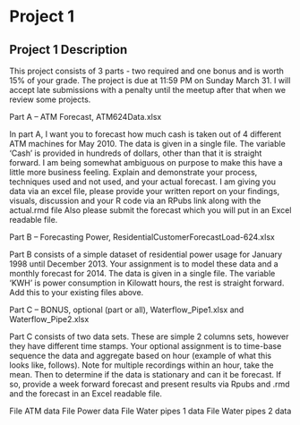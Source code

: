 # Project 1 

## Project 1 Description

This project consists of 3 parts - two required and one bonus and is worth 15% of your grade.  The project is due at 11:59 PM on Sunday March 31.  I will accept late submissions with a penalty until the meetup after that when we review some projects.

Part A – ATM Forecast, ATM624Data.xlsx

In part A, I want you to forecast how much cash is taken out of 4 different ATM machines for May 2010.  The data is given in a single file.  The variable ‘Cash’ is provided in hundreds of dollars, other than that it is straight forward.   I am being somewhat ambiguous on purpose to make this have a little more business feeling.  Explain and demonstrate your process, techniques used and not used, and your actual forecast.  I am giving you data via an excel file, please provide your written report on your findings, visuals, discussion and your R code via an RPubs link along with the actual.rmd file  Also please submit the forecast which you will put in an Excel readable file.

Part B – Forecasting Power, ResidentialCustomerForecastLoad-624.xlsx

Part B consists of a simple dataset of residential power usage for January 1998 until December 2013.  Your assignment is to model these data and a monthly forecast for 2014.  The data is given in a single file.  The variable ‘KWH’ is power consumption in Kilowatt hours, the rest is straight forward.    Add this to your existing files above. 

Part C – BONUS, optional (part or all), Waterflow_Pipe1.xlsx and Waterflow_Pipe2.xlsx

Part C consists of two data sets.  These are simple 2 columns sets, however they have different time stamps.  Your optional assignment is to time-base sequence the data and aggregate based on hour (example of what this looks like, follows).  Note for multiple recordings within an hour, take the mean.  Then to determine if the data is stationary and can it be forecast.  If so, provide a week forward forecast and present results via Rpubs and .rmd and the forecast in an Excel readable file.   


File
ATM data
File
Power data
File
Water pipes 1 data
File
Water pipes 2 data




